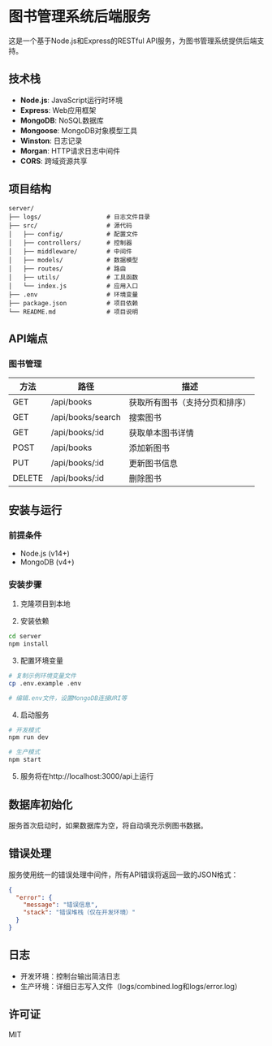 # 图书管理系统后端服务

这是一个基于Node.js和Express的RESTful API服务，为图书管理系统提供后端支持。

## 技术栈

- **Node.js**: JavaScript运行时环境
- **Express**: Web应用框架
- **MongoDB**: NoSQL数据库
- **Mongoose**: MongoDB对象模型工具
- **Winston**: 日志记录
- **Morgan**: HTTP请求日志中间件
- **CORS**: 跨域资源共享

## 项目结构

```
server/
├── logs/                  # 日志文件目录
├── src/                   # 源代码
│   ├── config/            # 配置文件
│   ├── controllers/       # 控制器
│   ├── middleware/        # 中间件
│   ├── models/            # 数据模型
│   ├── routes/            # 路由
│   ├── utils/             # 工具函数
│   └── index.js           # 应用入口
├── .env                   # 环境变量
├── package.json           # 项目依赖
└── README.md              # 项目说明
```

## API端点

### 图书管理

| 方法   | 路径                | 描述                     |
|--------|---------------------|--------------------------|
| GET    | /api/books          | 获取所有图书（支持分页和排序） |
| GET    | /api/books/search   | 搜索图书                 |
| GET    | /api/books/:id      | 获取单本图书详情         |
| POST   | /api/books          | 添加新图书               |
| PUT    | /api/books/:id      | 更新图书信息             |
| DELETE | /api/books/:id      | 删除图书                 |

## 安装与运行

### 前提条件

- Node.js (v14+)
- MongoDB (v4+)

### 安装步骤

1. 克隆项目到本地

2. 安装依赖
```bash
cd server
npm install
```

3. 配置环境变量
```bash
# 复制示例环境变量文件
cp .env.example .env

# 编辑.env文件，设置MongoDB连接URI等
```

4. 启动服务
```bash
# 开发模式
npm run dev

# 生产模式
npm start
```

5. 服务将在http://localhost:3000/api上运行

## 数据库初始化

服务首次启动时，如果数据库为空，将自动填充示例图书数据。

## 错误处理

服务使用统一的错误处理中间件，所有API错误将返回一致的JSON格式：

```json
{
  "error": {
    "message": "错误信息",
    "stack": "错误堆栈（仅在开发环境）"
  }
}
```

## 日志

- 开发环境：控制台输出简洁日志
- 生产环境：详细日志写入文件（logs/combined.log和logs/error.log）

## 许可证

MIT